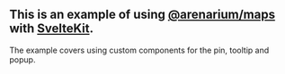 ## This is an example of using [@arenarium/maps](https://arenarium.dev) with [SvelteKit](https://kit.svelte.dev).

The example covers using custom components for the pin, tooltip and popup.
